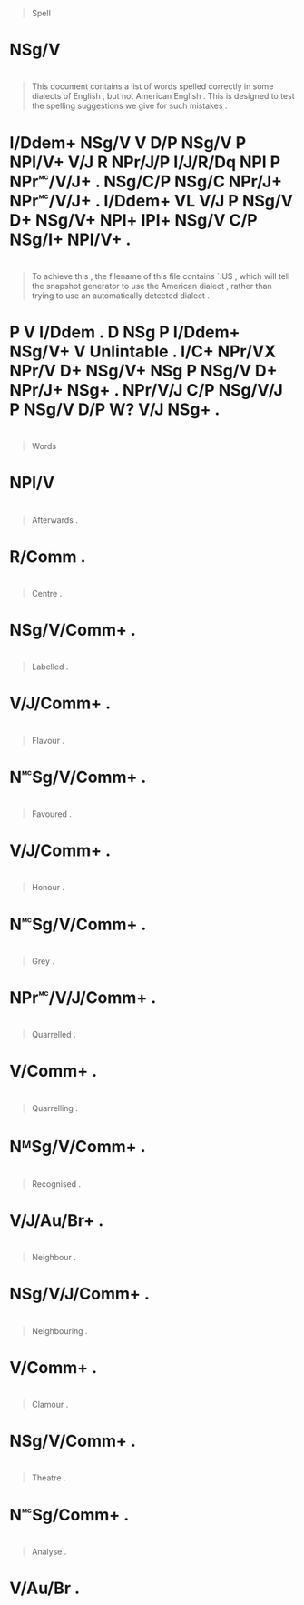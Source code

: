 > Spell
# NSg/V
>
#
> This    document contains a   list  of words  spelled correctly in      some     dialects of English   , but     not   American English   . This    is designed to test  the spelling suggestions we   give  for such   mistakes .
# I/Ddem+ NSg/V    V        D/P NSg/V P  NPl/V+ V/J     R         NPr/J/P I/J/R/Dq NPl      P  NPr🅪/V/J+ . NSg/C/P NSg/C NPr/J+   NPr🅪/V/J+ . I/Ddem+ VL V/J      P  NSg/V D+  NSg/V+   NPl+        IPl+ NSg/V C/P NSg/I+ NPl/V+   .
>
#
> To achieve this   , the filename of this    file   contains `.US       , which will   tell  the snapshot generator to use   the American dialect , rather  than trying  to use   an  automatically detected dialect .
# P  V       I/Ddem . D   NSg      P  I/Ddem+ NSg/V+ V        Unlintable . I/C+  NPr/VX NPr/V D+  NSg/V+   NSg       P  NSg/V D+  NPr/J+   NSg+    . NPr/V/J C/P  NSg/V/J P  NSg/V D/P W?            V/J      NSg+    .
>
#
> Words
# NPl/V
>
#
>
#
>
#
> Afterwards .
# R/Comm     .
>
#
> Centre      .
# NSg/V/Comm+ .
>
#
> Labelled  .
# V/J/Comm+ .
>
#
> Flavour      .
# N🅪Sg/V/Comm+ .
>
#
> Favoured  .
# V/J/Comm+ .
>
#
> Honour       .
# N🅪Sg/V/Comm+ .
>
#
> Grey           .
# NPr🅪/V/J/Comm+ .
>
#
> Quarrelled .
# V/Comm+    .
>
#
> Quarrelling  .
# NᴹSg/V/Comm+ .
>
#
> Recognised .
# V/J/Au/Br+ .
>
#
> Neighbour     .
# NSg/V/J/Comm+ .
>
#
> Neighbouring .
# V/Comm+      .
>
#
> Clamour     .
# NSg/V/Comm+ .
>
#
> Theatre    .
# N🅪Sg/Comm+ .
>
#
> Analyse .
# V/Au/Br .
